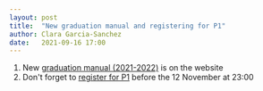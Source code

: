 ```yaml
---
layout: post
title:  "New graduation manual and registering for P1"
author: Clara Garcia-Sanchez
date:   2021-09-16 17:00
---
```


1. New [graduation manual (2021-2022)](https://3d.bk.tudelft.nl/courses/geo2020/rules/GraduationManualGeomatics2021-2022.pdf) is on the website
2. Don't forget to [register for P1](https://3d.bk.tudelft.nl/courses/geo2020/rules/#p1) before the 12 November at 23:00
